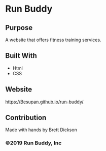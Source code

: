 # Run Buddy

## Purpose
A website that offers fitness training services.

## Built With
* Html
* CSS

## Website
https://Besupan.github.io/run-buddy/

## Contribution
Made with hands by Brett Dickson

###  ©️2019 Run Buddy, Inc